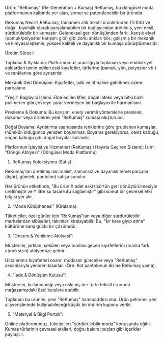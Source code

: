 Ürün: "ReKumaş" (Re-Generation + Kumaş)
ReKumaş, bu döngüsel moda platformunun kalbinde yer alan, somut ve patentlenebilir bir üründür.

ReKumaş Nedir?
ReKumaş, tamamen atık tekstil ürünlerinden (%100) ve doğal, biyolojik olarak parçalanabilen bir bağlayıcıdan üretilmiş, yeni nesil, sürdürülebilir bir kumaştır. Geleneksel geri dönüşümden farkı, karışık elyaf (pamuk/polyester karışımı gibi) gibi zorlu atıkları bile, gelişmiş bir mekanik ve kimyasal işlemle, yüksek kaliteli ve dayanıklı bir kumaşa dönüştürmesidir.

Üretim Süreci:

Toplama & Ayıklama: Platformumuz aracılığıyla toplanan veya endüstriyel atıklardan temin edilen eski kıyafetler, türlerine (pamuk, yün, polyester vb.) ve renklerine göre ayrıştırılır.

Mekanik Geri Dönüşüm: Kıyafetler, iplik ve lif haline getirilmek üzere parçalanır.

"Yeşil" Bağlayıcı İşlemi: Elde edilen lifler, doğal lateks veya bitki bazlı polimerler gibi çevreye zarar vermeyen bir bağlayıcı ile harmanlanır.

Presleme & Dokuma: Bu karışım, enerji verimli yöntemlerle preslenir, dokunur veya örülerek yeni "ReKumaş" kumaşı oluşturulur.

Doğal Boyama: Ayrıştırma aşamasında renklerine göre gruplanan kumaşlar, mümkün olduğunca yeniden boyanmaz. Boyama gerekiyorsa, ceviz kabuğu, soğan kabuğu gibi doğal boyalar kullanılır.

Platformun İşleyişi ve Hizmetleri (ReKumaş'ı Hayata Geçiren Sistem):
İsim: "Döngü Atölyesi" (Döngüsel Moda Platformu)

1. ReKumaş Koleksiyonu (Satış):

ReKumaş'tan üretilmiş minimalist, zamansız ve dayanıklı temel parçalar (tişört, gömlek, pantolon) satışa sunulur.

Her ürünün etiketinde, "Bu ürün X adet eski tişörtün geri dönüştürülmesiyle üretilmiştir ve Y litre su tasarrufu sağlamıştır" gibi somut bir çevresel etki bilgisi yer alır.

2. "Moda Kütüphanesi" (Kiralama):

Tüketiciler, özel günler için "ReKumaş"tan veya diğer sürdürülebilir markalardan elbiseleri, takımları kiralayabilir. Bu, "bir kere giyip atma" kültürüne karşı güçlü bir çözümdür.

3. "Onarım & Yenileme Atölyesi":

Müşteriler, yırtılan, sökülen veya modası geçen kıyafetlerini (marka fark etmeksizin) atölyemize getirir.

Ustalarımız kıyafetleri onarır, modasını günceller veya "ReKumaş" aksanlarıyla yeniden tasarlar. (Örn: Kot pantolonun dizine ReKumaş yama).

4. "İade & Dönüşüm Kutusu":

Müşteriler, kullanmadığı veya eskimiş her türlü tekstil ürününü mağazamızdaki özel kutulara atabilir.

Toplanan bu ürünler, yeni "ReKumaş" hammaddesi olur. Ürün getirene, yeni alışverişlerinde kullanabileceği küçük bir indirim kuponu verilir.

5. "Materyal & Bilgi Portalı":

Online platformumuz, tüketicileri "sürdürülebilir moda" konusunda eğitir. Kumaş türlerinin çevresel etkileri, doğru bakım ipuçları gibi içerikler paylaşılır.


